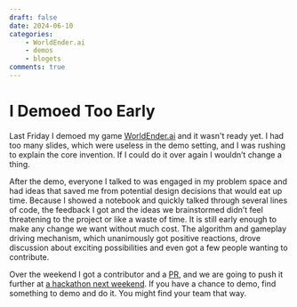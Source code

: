 ```yaml
---
draft: false
date: 2024-06-10
categories:
    - WorldEnder.ai
    - demos
    - blogets
comments: true
---
```

# I Demoed Too Early

Last Friday I demoed my game [WorldEnder.ai](https://worldender.ai) and it wasn't ready yet. I had too many slides, which were useless in the demo setting, and I was rushing to explain the core invention. If I could do it over again I wouldn’t change a thing.

After the demo, everyone I talked to was engaged in my problem space and had ideas that saved me from potential design decisions that would eat up time. Because I showed a notebook and quickly talked through several lines of code, the feedback I got and the ideas we brainstormed didn’t feel threatening to the project or like a waste of time. It is still early enough to make any change we want without much cost. The algorithm and gameplay driving mechanism, which unanimously got
positive reactions, drove discussion about exciting possibilities and even got a few people wanting to contribute.

Over the weekend I got a contributor and a [PR](https://github.com/keppy/WorldEnder.ai/pull/6#pullrequestreview-2106361500), and we are going to push it further at [a hackathon next weekend](https://seattle.aitinkerers.org/p/ai-tinkerers-summer-hackathon-2024). If you have a chance to demo, find something to demo and do it. You might find your team that way.
